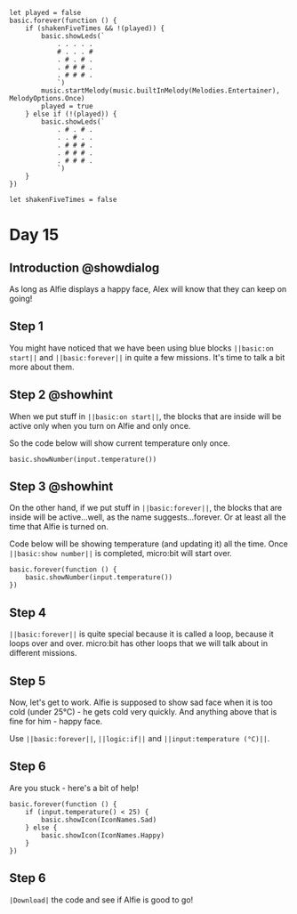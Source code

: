 ```customts
let played = false
basic.forever(function () {
    if (shakenFiveTimes && !(played)) {
        basic.showLeds(`
            . . . . .
            # . . . #
            . # . # .
            . # # # .
            . # # # .
            `)
        music.startMelody(music.builtInMelody(Melodies.Entertainer), MelodyOptions.Once)
        played = true
    } else if (!(played)) {
        basic.showLeds(`
            . # . # .
            . . # . .
            . # # # .
            . # # # .
            . # # # .
            `)
    }
})
```

```template
let shakenFiveTimes = false
```

# Day 15

## Introduction @showdialog

As long as Alfie displays a happy face, Alex will know that they can keep on going! 

## Step 1

You might have noticed that we have been using blue blocks ``||basic:on start||`` and ``||basic:forever||`` in quite a few missions.
It's time to talk a bit more about them.

## Step 2 @showhint

When we put stuff in ``||basic:on start||``, the blocks that are inside will be active only when you turn on Alfie and only once.

So the code below will show current temperature only once.

```blocks
basic.showNumber(input.temperature())
```

## Step 3 @showhint

On the other hand, if we put stuff in ``||basic:forever||``, the blocks that are inside will be active...well, as the name suggests...forever. Or at least all the time that Alfie is turned on.

Code below will be showing temperature (and updating it) all the time. Once ``||basic:show number||`` is completed, micro:bit will start over.

```block
basic.forever(function () {
    basic.showNumber(input.temperature())
})
```

## Step 4

``||basic:forever||`` is quite special because it is called a loop, because it loops over and over. micro:bit has other loops that we will talk about in different missions.

## Step 5

Now, let's get to work. Alfie is supposed to show sad face when it is too cold (under 25°C) - he gets cold very quickly. And anything above that is fine for him - happy face.

Use ``||basic:forever||``, ``||logic:if||`` and ``||input:temperature (°C)||``.

## Step 6

Are you stuck - here's a bit of help!

```block
basic.forever(function () {
    if (input.temperature() < 25) {
        basic.showIcon(IconNames.Sad)
    } else {
        basic.showIcon(IconNames.Happy)
    }
})
```


## Step 6

``|Download|`` the code and see if Alfie is good to go!
